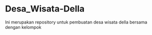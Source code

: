 # Desa_Wisata-Della
Ini merupakan repository untuk pembuatan desa wisata della bersama dengan kelompok
